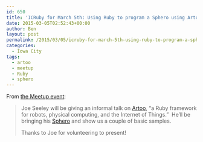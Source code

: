 ```yaml
---
id: 650
title: 'ICRuby for March 5th: Using Ruby to program a Sphero using Artoo'
date: 2015-03-05T02:52:43+00:00
author: Ben
layout: post
permalink: /2015/03/05/icruby-for-march-5th-using-ruby-to-program-a-sphero-using-artoo/
categories:
  - Iowa City
tags:
  - artoo
  - meetup
  - Ruby
  - sphero
---
```

From [the Meetup event](http://www.meetup.com/icruby/events/220504938/):

> Joe Seeley will be giving an informal talk on [Artoo](http://artoo.io/), &#8220;a Ruby framework for robots, physical computing, and the Internet of Things.&#8221;  He&#8217;ll be bringing his [Sphero](http://www.gosphero.com/) and show us a couple of basic samples.
> 
> Thanks to Joe for volunteering to present!